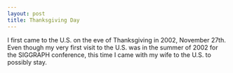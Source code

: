 ```yaml
---
layout: post
title: Thanksgiving Day
---
```


I first came to the U.S. on the eve of Thanksgiving in 2002, November 27th. Even though my very first visit to the U.S. was in the summer of 2002 for the SIGGRAPH conference, this time I came with my wife to the U.S. to possibly stay.